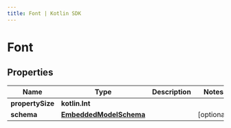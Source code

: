 ```yaml
---
title: Font | Kotlin SDK
---
```




# Font

## Properties
Name | Type | Description | Notes
------------ | ------------- | ------------- | -------------
**propertySize** | **kotlin.Int** |  | 
**schema** | [**EmbeddedModelSchema**](EmbeddedModelSchema) |  |  [optional]




